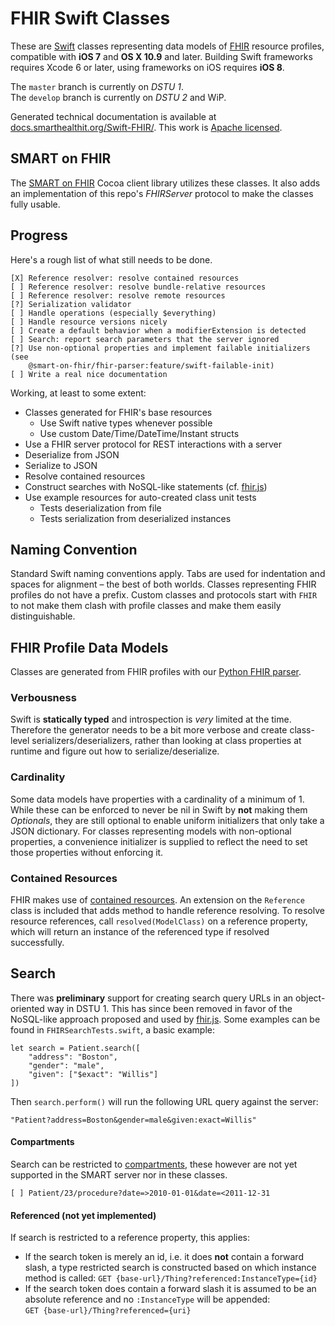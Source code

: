 FHIR Swift Classes
==================

These are [Swift](https://developer.apple.com/swift/) classes representing data models of [FHIR](http://hl7-fhir.github.io) resource profiles, compatible with **iOS 7** and **OS X 10.9** and later.
Building Swift frameworks requires Xcode 6 or later, using frameworks on iOS requires **iOS 8**.

The `master` branch is currently on _DSTU 1_.  
The `develop` branch is currently on _DSTU 2_ and WiP.

Generated technical documentation is available at [docs.smarthealthit.org/Swift-FHIR/](http://docs.smarthealthit.org/Swift-FHIR/).
This work is [Apache licensed](LICENSE.txt).


SMART on FHIR
-------------

The [SMART on FHIR](https://github.com/smart-on-fhir/SMART-on-FHIR-Cocoa) Cocoa client library utilizes these classes.
It also adds an implementation of this repo's _FHIRServer_ protocol to make the classes fully usable.


Progress
--------

Here's a rough list of what still needs to be done.

```
[X] Reference resolver: resolve contained resources
[ ] Reference resolver: resolve bundle-relative resources
[ ] Reference resolver: resolve remote resources
[?] Serialization validator
[ ] Handle operations (especially $everything)
[ ] Handle resource versions nicely
[ ] Create a default behavior when a modifierExtension is detected
[ ] Search: report search parameters that the server ignored
[?] Use non-optional properties and implement failable initializers (see
    @smart-on-fhir/fhir-parser:feature/swift-failable-init)
[ ] Write a real nice documentation
```

Working, at least to some extent:

- Classes generated for FHIR's base resources
    + Use Swift native types whenever possible
    + Use custom Date/Time/DateTime/Instant structs
- Use a FHIR server protocol for REST interactions with a server
- Deserialize from JSON
- Serialize to JSON
- Resolve contained resources
- Construct searches with NoSQL-like statements (cf. [fhir.js](https://github.com/FHIR/fhir.js))
- Use example resources for auto-created class unit tests
    + Tests deserialization from file
    + Tests serialization from deserialized instances


Naming Convention
-----------------

Standard Swift naming conventions apply.
Tabs are used for indentation and spaces for alignment – the best of both worlds.
Classes representing FHIR profiles do not have a prefix.
Custom classes and protocols start with `FHIR` to not make them clash with profile classes and make them easily distinguishable.


FHIR Profile Data Models
------------------------

Classes are generated from FHIR profiles with our [Python FHIR parser](https://github.com/smart-on-fhir/fhir-parser).

### Verbousness

Swift is **statically typed** and introspection is _very_ limited at the time.
Therefore the generator needs to be a bit more verbose and create class-level serializers/deserializers, rather than looking at class properties at runtime and figure out how to serialize/deserialize.

### Cardinality

Some data models have properties with a cardinality of a minimum of 1.
While these can be enforced to never be nil in Swift by **not** making them _Optionals_, they are still optional to enable uniform initializers that only take a JSON dictionary.
For classes representing models with non-optional properties, a convenience initializer is supplied to reflect the need to set those properties without enforcing it.

### Contained Resources

FHIR makes use of [contained resources](http://hl7.org/implement/standards/fhir/references.html#contained).
An extension on the `Reference` class is included that adds method to handle reference resolving.
To resolve resource references, call `resolved(ModelClass)` on a reference property, which will return an instance of the referenced type if resolved successfully.


Search
------

There was **preliminary** support for creating search query URLs in an object-oriented way in DSTU 1.
This has since been removed in favor of the NoSQL-like approach proposed and used by [fhir.js](https://github.com/FHIR/fhir.js#search).
Some examples can be found in `FHIRSearchTests.swift`, a basic example:

    let search = Patient.search([
        "address": "Boston",
        "gender": "male",
        "given": ["$exact": "Willis"]
    ])

Then `search.perform()` will run the following URL query against the server:

    "Patient?address=Boston&gender=male&given:exact=Willis"


#### Compartments

Search can be restricted to [compartments](http://hl7.org/implement/standards/fhir/extras.html#compartment), these however are not yet supported in the SMART server nor in these classes.

```
[ ] Patient/23/procedure?date=>2010-01-01&date=<2011-12-31
```

#### Referenced (not yet implemented)

If search is restricted to a reference property, this applies:

- If the search token is merely an id, i.e. it does **not** contain a forward slash, a type restricted search is constructed based on which instance method is called:
    `GET {base-url}/Thing?referenced:InstanceType={id}`
- If the search token does contain a forward slash it is assumed to be an absolute reference and no `:InstanceType` will be appended:  
    `GET {base-url}/Thing?referenced={uri}`

